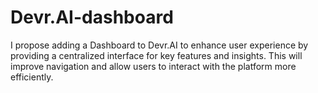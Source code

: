 # Devr.AI-dashboard
I propose adding a Dashboard to Devr.AI to enhance user experience by providing a centralized interface for key features and insights. This will improve navigation and allow users to interact with the platform more efficiently.
